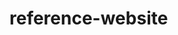 # reference-website
<!--Demonstrate commonly used html tags/elements:
1.headings: h1-h6
2.p
3.lists: ul, ol, dl
4.a
5.img
6.figure (img & figcaption)
7.q
8.blockquote
9.cite
10.em
11.strong
12.b
13.i
14.small
Structuring content:
16.header
17.footer
18.main
19.section
20.article
21.nav
22.Linking to an element on the same page
23.Comments
24.Landmark roles
25.Aria-label
26.Skip links
Font properties:
28.font-family
29.font-size
30.font-weight
31.font-style
32.line-height
33.font shorthand
Text decorations:
35.text-transform
36.text-decoration
37.text-align
38.text-indent
39.text-shadow
40.Different states for links (default, visited, hover, focus)
41.Adding a Google font
42.Margin
43.Padding 
Complete list -->